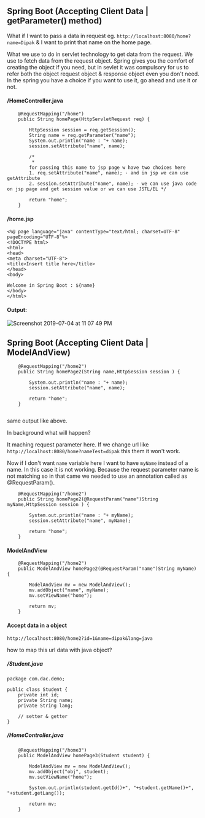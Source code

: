 ## Spring Boot (Accepting Client Data | getParameter() method)

What if I want to pass a data in request eg. `http://localhost:8080/home?name=Dipak` & I want to print that name on the home page.

What we use to do in servlet technology to get data from the request. We use to fetch data from the request object. 
Spring gives you the comfort of creating the object if you need, but in sevlet it was compulsory for us to refer both the object request object & response object even you don't need. In the spring you have a choice if you want to use it, go ahead and use it or not.

#### /HomeController.java
```
	@RequestMapping("/home")
	public String homePage(HttpServletRequest req) {
		
		HttpSession session = req.getSession();
		String name = req.getParameter("name");
		System.out.println("name : "+ name);
		session.setAttribute("name", name);
				
		/*
		 * 
		for passing this name to jsp page w have two choices here
		1. req.setAttribute("name", name); - and in jsp we can use getAttribute
		2. session.setAttribute("name", name); - we can use java code on jsp page and get session value or we can use JSTL/EL */
		
		return "home";
	}
```

#### /home.jsp
```
<%@ page language="java" contentType="text/html; charset=UTF-8" pageEncoding="UTF-8"%>
<!DOCTYPE html>
<html>
<head>
<meta charset="UTF-8">
<title>Insert title here</title>
</head>
<body>

Welcome in Spring Boot : ${name}
</body>
</html>
```
#### Output:

![Screenshot 2019-07-04 at 11 07 49 PM](https://user-images.githubusercontent.com/35020560/60682342-93a4e200-9eb0-11e9-8eea-f3eaf597109b.png)


## Spring Boot (Accepting Client Data | ModelAndView)

```
	@RequestMapping("/home2")
	public String homePage2(String name,HttpSession session ) {
		
		System.out.println("name : "+ name);
		session.setAttribute("name", name);
		
		return "home";
	}
	
```
same output like above. 

In background what will happen? 

It maching request parameter here. If we change url like `http://localhost:8080/home?nameTest=dipak` this them it won't work.

Now if I don't want `name` variable here I want to have `myName` instead of a name.
In this case it is not working. Because the request parameter name is not matching so in that came we needed to use an annotation called as @RequestParam().

```
	@RequestMapping("/home2")
	public String homePage2(@RequestParam("name")String myName,HttpSession session ) {
		
		System.out.println("name : "+ myName);
		session.setAttribute("name", myName);
		
		return "home";
	}

```

#### ModelAndView

```
	@RequestMapping("/home2")
	public ModelAndView homePage2(@RequestParam("name")String myName) {
		
		ModelAndView mv = new ModelAndView();
		mv.addObject("name", myName);
		mv.setViewName("home");
		
		return mv;
	}
```

#### Accept data in a object

`http://localhost:8080/home2?id=1&name=dipak&lang=java` 

how to map this url data with java object?

##### /Student.java
```
package com.dac.demo;

public class Student {
	private int id;
	private String name;
	private String lang;
	
	// setter & getter
}

```

##### /HomeController.java
```
	@RequestMapping("/home3")
	public ModelAndView homePage3(Student student) {
		
		ModelAndView mv = new ModelAndView();
		mv.addObject("obj", student);
		mv.setViewName("home");
		
		System.out.println(student.getId()+", "+student.getName()+", "+student.getLang());
		
		return mv;
	}

```
